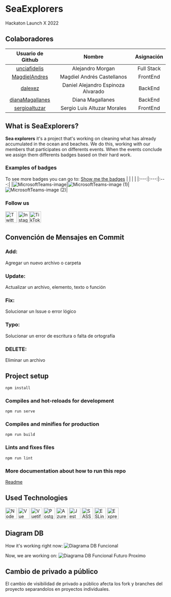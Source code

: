 # SeaExplorers
Hackaton Launch X 2022

## Colaboradores

| Usuario de Github  | Nombre | Asignación  |
|:---:|:---:|:---:|
|[unciafidelis](https://github.com/unciafidelis/)|Alejandro Morgan| Full Stack |
|[MagdielAndres](https://github.com/MagdielAndres/)|Magdiel Andrés Castellanos| FrontEnd |
|[dalexez](https://github.com/dalexez/)|Daniel Alejandro Espinoza Alvarado| BackEnd |
|[dianaMagallanes](https://github.com/dianaMagallanes/)|Diana Magallanes| BackEnd |
|[sergioaltuzar](https://github.com/sergioaltuzar/)|Sergio Luis Altuzar Morales|FrontEnd |

## What is SeaExplorers?
**Sea explorers** it's a project that's working on cleaning what has already accumulated in the ocean and beaches. We do this, working with our members that participates on differents events. When the events conclude we assign them differents badges based on their hard work.

### Examples of badges
To see more badges you can go to: [Show me the badges](https://onedrive.live.com/?authkey=%21AIuvG4X4ryQgz%2DY&id=CD4995FBB484EDAB%216484&cid=CD4995FBB484EDAB)
|  |  |  |
|:---:|:---:|:---:|
|![MicrosoftTeams-image](https://user-images.githubusercontent.com/28024862/168494284-6736d347-2f29-41cf-bfff-cb43fd477ffe.png)|![MicrosoftTeams-image (1)](https://user-images.githubusercontent.com/28024862/168494292-09278fc7-144e-4529-ba85-18cefaa1d376.png)|![MicrosoftTeams-image (2)](https://user-images.githubusercontent.com/28024862/168494305-808202d1-cec7-4ad7-9592-d705a553c83e.png)|

### Follow us
<a href="https://twitter.com/S3a_Explor3rs" target="_blank" rel="noreferrer"><img src="https://github.com/michaelkolesidis/tech-icons/blob/main/icons/twitter/twitter-original.svg" width="36" height="36" alt="Twitter" /></a> <a href="https://www.instagram.com/s3a_explor3rs/" target="_blank" rel="noreferrer"><img src="https://user-images.githubusercontent.com/28024862/168498515-2ff8b865-fd65-425f-ba6a-8cc5a1647c1c.png" width="36" height="36" alt="Instagram" /></a><a href="https://www.tiktok.com/@unciafidelis" target="_blank" rel="noreferrer"><img src="https://user-images.githubusercontent.com/28024862/168498731-4962f8d0-5e5b-44ba-8b3e-7dad8c686163.png" width="36" height="36" alt="TikTok" /></a>


## Convención de Mensajes en Commit

### Add: 
Agregar un nuevo archivo o carpeta

### Update:
Actualizar un archivo, elemento, texto o función

### Fix:
Solucionar un Issue o error lógico

### Typo:
Solucionar un error de escritura o falta de ortografía

### DELETE:
Eliminar un archivo

## Project setup
```
npm install
```
### Compiles and hot-reloads for development
```
npm run serve
```
### Compiles and minifies for production
```
npm run build
```
### Lints and fixes files
```
npm run lint
```
### More documentation about how to run this repo
[Readme](https://github.com/DianaMagallanes/SeaExplorers-1/blob/DianaDev/Documentaci%C3%B3n%20Proyecto.pdf)

## Used Technologies
<img src="https://github.com/michaelkolesidis/tech-icons/blob/main/icons/nodejs/nodejs-original.svg" width="36" height="36" alt="NodeJS" /> <img src="https://github.com/michaelkolesidis/tech-icons/blob/main/icons/vuejs/vuejs-original.svg" width="36" height="36" alt="Vue" /> <img src="https://github.com/michaelkolesidis/tech-icons/blob/main/icons/vuetify/vuetify-original.svg" width="36" height="36" alt="Vuetify" /> <img src="https://github.com/michaelkolesidis/tech-icons/blob/main/icons/postgresql/postgresql-original.svg" width="36" height="36" alt="Postgresql" /> <img src="https://github.com/michaelkolesidis/tech-icons/blob/main/icons/azure/azure-original.svg" width="36" height="36" alt="Azure" /> <img src="https://github.com/michaelkolesidis/tech-icons/blob/main/icons/jest/jest-plain.svg" width="36" height="36" alt="Jest" /> <img src="https://github.com/michaelkolesidis/tech-icons/blob/main/icons/sass/sass-original.svg" width="36" height="36" alt="SASS" /> <img src="https://github.com/michaelkolesidis/tech-icons/blob/main/icons/eslint/eslint-original.svg" width="36" height="36" alt="ESLint" /> <img src="https://github.com/michaelkolesidis/tech-icons/blob/main/icons/express/express-original.svg" width="36" height="36" alt="Express" />

## Diagram DB
How it's working right now:
![Diagrama DB Funcional](https://user-images.githubusercontent.com/28024862/168493652-0c5f2c77-4eeb-48f9-9cd6-e72b604d5f62.PNG)

Now, we are working on:
![Diagrama DB Funcional Futuro Proximo](https://user-images.githubusercontent.com/28024862/168493763-49bd37eb-8dd7-43c9-95e2-77f31ffdb428.PNG)


## Cambio de privado a público

El cambio de visibilidad de privado a público afecta los fork y branches del proyecto separandolos en proyectos individuales.
